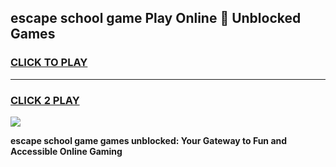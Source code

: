
## escape school game Play Online 👋 Unblocked Games
<h3>
<a href="https://news.freeplayer.one?title=escape_school_game&ref=17GH">CLICK TO PLAY</a></h3>
<hr>

<h3>
<a href="https://news.freeplayer.one?title=escape_school_game&ref=17GH">CLICK 2 PLAY</a>
  
</h3>

<a href="https://news.freeplayer.one?title=escape_school_game&ref=17GH/"><img src="https://clearcache.store/games.png"></a>


**escape school game games unblocked: Your Gateway to Fun and Accessible Online Gaming**
